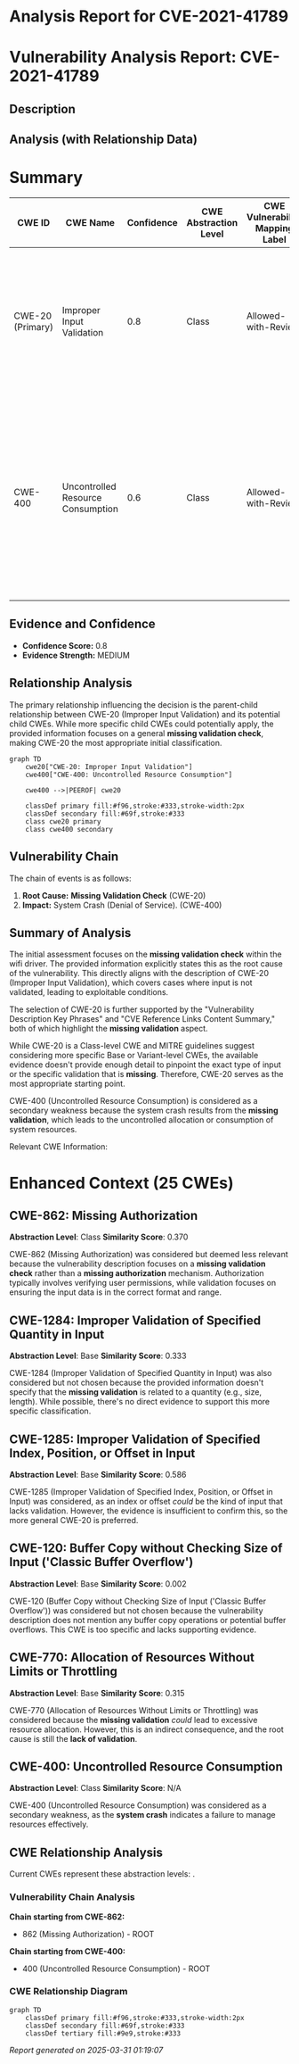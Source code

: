 # Analysis Report for CVE-2021-41789

# Vulnerability Analysis Report: CVE-2021-41789

## Description



## Analysis (with Relationship Data)

# Summary
| CWE ID | CWE Name | Confidence | CWE Abstraction Level | CWE Vulnerability Mapping Label | CWE-Vulnerability Mapping Notes |
|---|---|---|---|---|---|
| CWE-20 (Primary) | Improper Input Validation | 0.8 | Class | Allowed-with-Review | The vulnerability stems from a **missing validation check**, which falls under the broader category of **improper input validation**.  |
| CWE-400 | Uncontrolled Resource Consumption | 0.6 | Class | Allowed-with-Review | System crash due to missing validation can be seen as a form of uncontrolled resource consumption since the system resources were not being properly released after an invalid input. |

## Evidence and Confidence

*   **Confidence Score:** 0.8
*   **Evidence Strength:** MEDIUM

## Relationship Analysis
The primary relationship influencing the decision is the parent-child relationship between CWE-20 (Improper Input Validation) and its potential child CWEs. While more specific child CWEs could potentially apply, the provided information focuses on a general **missing validation check**, making CWE-20 the most appropriate initial classification.

```mermaid
graph TD
    cwe20["CWE-20: Improper Input Validation"]
    cwe400["CWE-400: Uncontrolled Resource Consumption"]
    
    cwe400 -->|PEEROF| cwe20
    
    classDef primary fill:#f96,stroke:#333,stroke-width:2px
    classDef secondary fill:#69f,stroke:#333
    class cwe20 primary
    class cwe400 secondary
```

## Vulnerability Chain
The chain of events is as follows:

1.  **Root Cause:** **Missing Validation Check** (CWE-20)
2.  **Impact:** System Crash (Denial of Service). (CWE-400)

## Summary of Analysis
The initial assessment focuses on the **missing validation check** within the wifi driver. The provided information explicitly states this as the root cause of the vulnerability. This directly aligns with the description of CWE-20 (Improper Input Validation), which covers cases where input is not validated, leading to exploitable conditions.

The selection of CWE-20 is further supported by the "Vulnerability Description Key Phrases" and "CVE Reference Links Content Summary," both of which highlight the **missing validation** aspect.

While CWE-20 is a Class-level CWE and MITRE guidelines suggest considering more specific Base or Variant-level CWEs, the available evidence doesn't provide enough detail to pinpoint the exact type of input or the specific validation that is **missing**. Therefore, CWE-20 serves as the most appropriate starting point.

CWE-400 (Uncontrolled Resource Consumption) is considered as a secondary weakness because the system crash results from the **missing validation**, which leads to the uncontrolled allocation or consumption of system resources.

Relevant CWE Information:

# Enhanced Context (25 CWEs)

## CWE-862: Missing Authorization
**Abstraction Level**: Class
**Similarity Score**: 0.370

CWE-862 (Missing Authorization) was considered but deemed less relevant because the vulnerability description focuses on a **missing validation check** rather than a **missing authorization** mechanism. Authorization typically involves verifying user permissions, while validation focuses on ensuring the input data is in the correct format and range.

## CWE-1284: Improper Validation of Specified Quantity in Input
**Abstraction Level**: Base
**Similarity Score**: 0.333

CWE-1284 (Improper Validation of Specified Quantity in Input) was also considered but not chosen because the provided information doesn't specify that the **missing validation** is related to a quantity (e.g., size, length). While possible, there's no direct evidence to support this more specific classification.

## CWE-1285: Improper Validation of Specified Index, Position, or Offset in Input
**Abstraction Level**: Base
**Similarity Score**: 0.586

CWE-1285 (Improper Validation of Specified Index, Position, or Offset in Input) was considered, as an index or offset *could* be the kind of input that lacks validation. However, the evidence is insufficient to confirm this, so the more general CWE-20 is preferred.

## CWE-120: Buffer Copy without Checking Size of Input ('Classic Buffer Overflow')
**Abstraction Level**: Base
**Similarity Score**: 0.002

CWE-120 (Buffer Copy without Checking Size of Input ('Classic Buffer Overflow')) was considered but not chosen because the vulnerability description does not mention any buffer copy operations or potential buffer overflows. This CWE is too specific and lacks supporting evidence.

## CWE-770: Allocation of Resources Without Limits or Throttling
**Abstraction Level**: Base
**Similarity Score**: 0.315

CWE-770 (Allocation of Resources Without Limits or Throttling) was considered because the **missing validation** *could* lead to excessive resource allocation. However, this is an indirect consequence, and the root cause is still the **lack of validation**.

## CWE-400: Uncontrolled Resource Consumption
**Abstraction Level**: Class
**Similarity Score**: N/A

CWE-400 (Uncontrolled Resource Consumption) was considered as a secondary weakness, as the **system crash** indicates a failure to manage resources effectively.


## CWE Relationship Analysis

Current CWEs represent these abstraction levels: .


### Vulnerability Chain Analysis

**Chain starting from CWE-862:**
- 862 (Missing Authorization) - ROOT


**Chain starting from CWE-400:**
- 400 (Uncontrolled Resource Consumption) - ROOT



### CWE Relationship Diagram

```mermaid
graph TD
    classDef primary fill:#f96,stroke:#333,stroke-width:2px
    classDef secondary fill:#69f,stroke:#333
    classDef tertiary fill:#9e9,stroke:#333
```



*Report generated on 2025-03-31 01:19:07*
